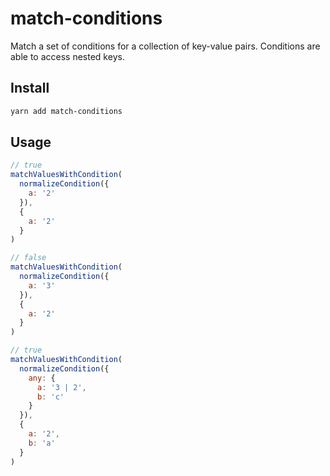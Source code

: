 # match-conditions

Match a set of conditions for a collection of key-value pairs. Conditions are able to access nested keys.

## Install

```bash
yarn add match-conditions
```

## Usage

```javascript
// true
matchValuesWithCondition(
  normalizeCondition({
    a: '2'
  }),
  {
    a: '2'
  }
)

// false
matchValuesWithCondition(
  normalizeCondition({
    a: '3'
  }),
  {
    a: '2'
  }
)

// true
matchValuesWithCondition(
  normalizeCondition({
    any: {
      a: '3 | 2',
      b: 'c'
    }
  }),
  {
    a: '2',
    b: 'a'
  }
)
```
